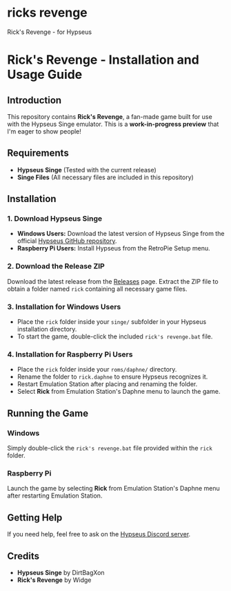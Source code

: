 # ricks revenge
 Rick's Revenge - for Hypseus

# Rick's Revenge - Installation and Usage Guide

## Introduction
This repository contains **Rick's Revenge**, a fan-made game built for use with the Hypseus Singe emulator. This is a **work-in-progress preview** that I'm eager to show people!

## Requirements
- **Hypseus Singe** (Tested with the current release)
- **Singe Files** (All necessary files are included in this repository)

## Installation
### 1. Download Hypseus Singe
- **Windows Users:** Download the latest version of Hypseus Singe from the official [Hypseus GitHub repository](https://github.com/DirtBagXon/hypseus-singe).
- **Raspberry Pi Users:** Install Hypseus from the RetroPie Setup menu.

### 2. Download the Release ZIP
Download the latest release from the [Releases](https://github.com/Widge-5/ricks-revenge/releases/) page. Extract the ZIP file to obtain a folder named `rick` containing all necessary game files.

### 3. Installation for Windows Users
- Place the `rick` folder inside your `singe/` subfolder in your Hypseus installation directory.
- To start the game, double-click the included `rick's revenge.bat` file.

### 4. Installation for Raspberry Pi Users
- Place the `rick` folder inside your `roms/daphne/` directory.
- Rename the folder to `rick.daphne` to ensure Hypseus recognizes it.
- Restart Emulation Station after placing and renaming the folder.
- Select **Rick** from Emulation Station's Daphne menu to launch the game.

## Running the Game
### Windows
Simply double-click the `rick's revenge.bat` file provided within the `rick` folder.

### Raspberry Pi
Launch the game by selecting **Rick** from Emulation Station's Daphne menu after restarting Emulation Station.

## Getting Help
If you need help, feel free to ask on the [Hypseus Discord server](https://discord.gg/aCt2YPae3T).

## Credits
- **Hypseus Singe** by DirtBagXon
- **Rick's Revenge** by Widge

